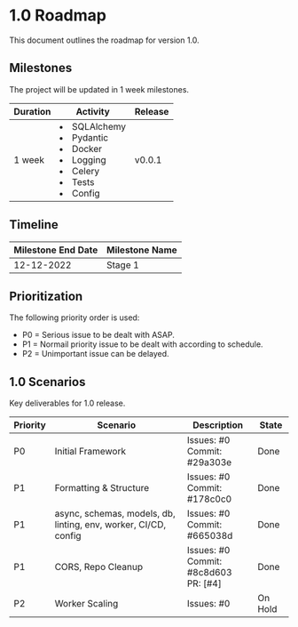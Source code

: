 # 1.0 Roadmap

This document outlines the roadmap for version 1.0.

## Milestones

The project will be updated in 1 week milestones.

| Duration | Activity | Release |
| --- | --- | --- |
| 1 week | <li>SQLAlchemy</li><li>Pydantic</li><li>Docker</li> <li>Logging</li><li>Celery</li><li>Tests</li><li>Config</li>| v0.0.1 |

## Timeline

| Milestone End Date | Milestone Name |
| --- | --- |
| 12-12-2022 | Stage 1 |

## Prioritization

The following priority order is used:

- P0 = Serious issue to be dealt with ASAP.
- P1 = Normail priority issue to be dealt with according to schedule.
- P2 = Unimportant issue can be delayed.

## 1.0 Scenarios

Key deliverables for 1.0 release.

| Priority | Scenario | Description | State |
| --- | --- | --- | --- |
| P0 | Initial Framework | Issues: #0<br> Commit: #29a303e | Done |
| P1 | Formatting & Structure | Issues: #0<br> Commit: #178c0c0 | Done |
| P1 | async, schemas, models, db, linting, env, worker, CI/CD, config | Issues: #0<br> Commit: #665038d | Done |
| P1 | CORS, Repo Cleanup | Issues: #0<br> Commit: #8c8d603<br> PR: [#4] | Done |
| P2 | Worker Scaling | Issues: #0 | On Hold |

